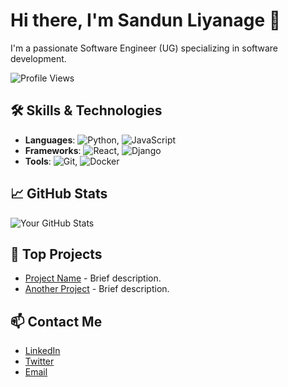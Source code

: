 # Hi there, I'm Sandun Liyanage 👋

I'm a passionate Software Engineer (UG) specializing in software development.

![Profile Views](https://komarev.com/ghpvc/?username=yourusername&color=green)

## 🛠️ Skills & Technologies
- **Languages**: ![Python](https://img.shields.io/badge/-Python-3776AB?style=flat&logo=python&logoColor=white), ![JavaScript](https://img.shields.io/badge/-JavaScript-F7DF1E?style=flat&logo=javascript&logoColor=black)
- **Frameworks**: ![React](https://img.shields.io/badge/-React-61DAFB?style=flat&logo=react&logoColor=black), ![Django](https://img.shields.io/badge/-Django-092E20?style=flat&logo=django&logoColor=white)
- **Tools**: ![Git](https://img.shields.io/badge/-Git-F05032?style=flat&logo=git&logoColor=white), ![Docker](https://img.shields.io/badge/-Docker-2496ED?style=flat&logo=docker&logoColor=white)

## 📈 GitHub Stats
![Your GitHub Stats](https://github-readme-stats.vercel.app/api?username=yourusername&show_icons=true&theme=radical)

## 💼 Top Projects
- [Project Name](https://github.com/yourusername/projectname) - Brief description.
- [Another Project](https://github.com/yourusername/anotherproject) - Brief description.

## 📫 Contact Me
- [LinkedIn](https://www.linkedin.com/in/sandun-bandara-1477212a7)
- [Twitter](https://x.com/sandunLiyanage_?t=fadSv_M8vNSePi9EO2IrqQ&s=08)
- [Email](mailto:sandunhhhh90@gmail.com)
